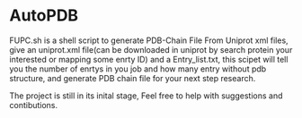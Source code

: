 # AutoPDB
FUPC.sh is a shell script to generate PDB-Chain File From Uniprot xml files, give an uniprot.xml file(can be downloaded in uniprot by search protein your interested or mapping some enrty ID) and a Entry_list.txt, this scipet will tell you the number of enrtys in you job and how many entry without pdb structure, and generate PDB chain file for your next step research.

The project is still in its inital stage, Feel free to help with suggestions and contibutions.
